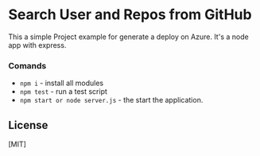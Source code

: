 # Search User and Repos from GitHub

This a simple Project example for generate a deploy on Azure.
It's a node app with express.

### Comands

- `npm i` - install all modules
- `npm test` - run a test script
- `npm start or node server.js` - the start the application.

## License

[MIT]
